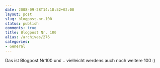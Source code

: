 ```yaml
---
date: 2008-09-28T14:18:52+02:00
layout: post
slug: blogpost-nr-100
status: publish
comments: true
title: Blogpost Nr. 100
alias: /archives/276
categories:
- General
---
```


Das ist Blogpost Nr.100 und .. vielleicht werdens auch noch weitere 100 :)
